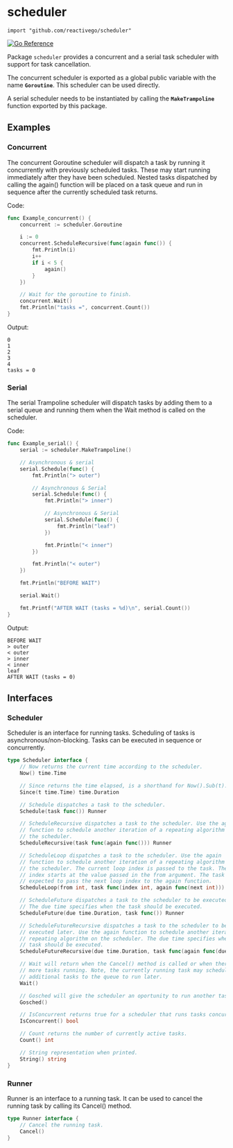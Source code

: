 # scheduler

    import "github.com/reactivego/scheduler"

[![Go Reference](https://pkg.go.dev/badge/github.com/reactivego/scheduler.svg)](https://pkg.go.dev/github.com/reactivego/scheduler#section-documentation)

Package `scheduler` provides a concurrent and a serial task scheduler with support for task cancellation.

The concurrent scheduler is exported as a global public variable with the name **`Goroutine`**.
This scheduler can be used directly.

A serial scheduler needs to be instantiated by calling the **`MakeTrampoline`** function exported by this package.

## Examples

### Concurrent

The concurrent Goroutine scheduler will dispatch a task by running it
concurrently with previously scheduled tasks. These may start running
immediately after they have been scheduled. Nested tasks dispatched by calling
the again() function will be placed on a task queue and run in sequence after
the currently scheduled task returns.

Code:
```go
func Example_concurrent() {
	concurrent := scheduler.Goroutine

	i := 0
	concurrent.ScheduleRecursive(func(again func()) {
		fmt.Println(i)
		i++
		if i < 5 {
			again()
		}
	})

	// Wait for the goroutine to finish.
	concurrent.Wait()
	fmt.Println("tasks =", concurrent.Count())
}
```
Output:
```
0
1
2
3
4
tasks = 0
```

### Serial

The serial Trampoline scheduler will dispatch tasks by adding them to a serial
queue and running them when the Wait method is called on the scheduler.

Code:
```go
func Example_serial() {
	serial := scheduler.MakeTrampoline()

	// Asynchronous & serial
	serial.Schedule(func() {
		fmt.Println("> outer")

		// Asynchronous & Serial
		serial.Schedule(func() {
			fmt.Println("> inner")

			// Asynchronous & Serial
			serial.Schedule(func() {
				fmt.Println("leaf")
			})

			fmt.Println("< inner")
		})

		fmt.Println("< outer")
	})

	fmt.Println("BEFORE WAIT")

	serial.Wait()

	fmt.Printf("AFTER WAIT (tasks = %d)\n", serial.Count())
}
```
Output:
```
BEFORE WAIT
> outer
< outer
> inner
< inner
leaf
AFTER WAIT (tasks = 0)
```

## Interfaces

### Scheduler 

Scheduler is an interface for running tasks. Scheduling of tasks is
asynchronous/non-blocking. Tasks can be executed in sequence or concurrently.

```go
type Scheduler interface {
	// Now returns the current time according to the scheduler.
	Now() time.Time

	// Since returns the time elapsed, is a shorthand for Now().Sub(t).
	Since(t time.Time) time.Duration

	// Schedule dispatches a task to the scheduler.
	Schedule(task func()) Runner

	// ScheduleRecursive dispatches a task to the scheduler. Use the again
	// function to schedule another iteration of a repeating algorithm on
	// the scheduler.
	ScheduleRecursive(task func(again func())) Runner

	// ScheduleLoop dispatches a task to the scheduler. Use the again
	// function to schedule another iteration of a repeating algorithm on
	// the scheduler. The current loop index is passed to the task. The loop 
	// index starts at the value passed in the from argument. The task is
	// expected to pass the next loop index to the again function.
	ScheduleLoop(from int, task func(index int, again func(next int))) Runner

	// ScheduleFuture dispatches a task to the scheduler to be executed later.
	// The due time specifies when the task should be executed.
	ScheduleFuture(due time.Duration, task func()) Runner

	// ScheduleFutureRecursive dispatches a task to the scheduler to be
	// executed later. Use the again function to schedule another iteration of a
	// repeating algorithm on the scheduler. The due time specifies when the
	// task should be executed.
	ScheduleFutureRecursive(due time.Duration, task func(again func(due time.Duration))) Runner

	// Wait will return when the Cancel() method is called or when there are no
	// more tasks running. Note, the currently running task may schedule
	// additional tasks to the queue to run later.
	Wait()

	// Gosched will give the scheduler an oportunity to run another task
	Gosched()

	// IsConcurrent returns true for a scheduler that runs tasks concurrently.
	IsConcurrent() bool

	// Count returns the number of currently active tasks.
	Count() int

	// String representation when printed.
	String() string
}
```
### Runner

Runner is an interface to a running task. It can be used to cancel the running
task by calling its Cancel() method.

```go
type Runner interface {
	// Cancel the running task.
	Cancel()
}
```

